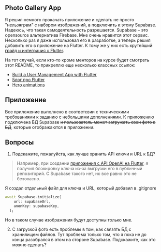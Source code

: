 ## Photo Gallery App

Я решил немного прокачать приложение и сделать не просто "нельзяграм" с набором изображений, а подключить к этому Supabase. Надеюсь, что такая самодеятельность разрешается. 
Supabase – это opensource альтернатива Firebase. Мне очень нравится этот сервис. Несколько раз я даже использовал его в разработке, а теперь решил добавить его в приложение на Flutter. К тому же у них есть крутейший [грайд и интеграция с Flutter](https://supabase.com/docs/guides/getting-started/quickstarts/flutter).

На тот случай, если кто-то кроме менторов на курсе будет смотреть этот README, то прикреплю еще несколько классных ссылок:

- [Build a User Management App with Flutter](https://supabase.com/docs/guides/getting-started/tutorials/with-flutter)
- [Блог про Flutter](https://supabase.com/blog/tags/flutter)
- [Hero animations](https://docs.flutter.dev/ui/animations/hero-animations)

## Приложение

Все приложение выполнено в соответсвии с техническими требованиями к заданию с небольшими дополнениями. К приложению подключена БД Supabase <s>и пользователь может загружать свои фото в БД</s>, которые отображаются в приложении.

## Вопросы

1. Подскажите, пожалуйста, как лучше хранить API ключи и URL к БД? 
>Например, при создании [приложения с API OpenAI на Flutter](https://github.com/khlebobul/ChatGPT-Flutter-App), я получил блокировку ключа из-за выгрузки его в публичный репозиторий. С Supabase такого нет, но все равно это не безопасно.  

Я создал отдельный файл для ключа и URL, который добавил в .gitignore

```dart
await Supabase.initialize(
    url: supabaseUrl,
    anonKey: supabaseKey,
  );
```

Но в таком случае изображения будут доступны только мне.

2. C загрузкой фото есть проблемы в том, как связять БД с хранилищем файлов. Тут проблема только том, что я пока не до конца разобрался в этом на стороне Supabase. Подскажите, как это можно сделать?

